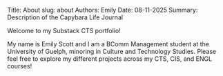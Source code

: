 Title: About
slug: about
Authors: Emily
Date: 08-11-2025
Summary: Description of the Capybara Life Journal 

Welcome to my Substack CTS portfolio!

My name is Emily Scott and I am a BComm Management student at the University of Guelph, minoring in Culture and Technology Studies. Please feel free to explore my different projects across my CTS, CIS, and ENGL courses!
